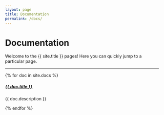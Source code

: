 ```yaml
---
layout: page
title: Documentation
permalink: /docs/
---
```


# Documentation

Welcome to the {{ site.title }} pages! Here you can quickly jump to a 
particular page.

<div class="section-index">
    <hr class="panel-line">
    {% for doc in site.docs  %}        
    <div class="entry">
    <h5><a href="{{ doc.url | prepend: site.baseurl }}">{{ doc.title }}</a></h5>
    <p>{{ doc.description }}</p>
    </div>{% endfor %}
</div>
